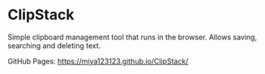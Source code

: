 # ClipStack

Simple clipboard management tool that runs in the browser.
Allows saving, searching and deleting text.

GitHub Pages:
https://miya123123.github.io/ClipStack/
